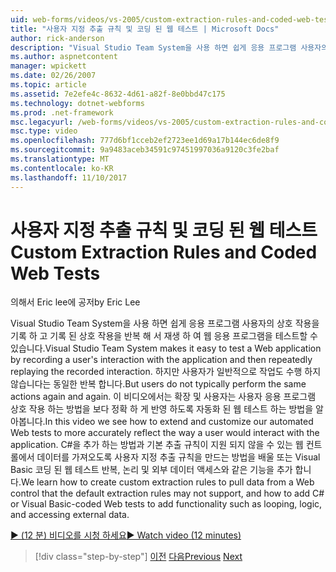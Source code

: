 ```yaml
---
uid: web-forms/videos/vs-2005/custom-extraction-rules-and-coded-web-tests
title: "사용자 지정 추출 규칙 및 코딩 된 웹 테스트 | Microsoft Docs"
author: rick-anderson
description: "Visual Studio Team System을 사용 하면 쉽게 응용 프로그램 사용자의 상호 작용을 기록 하 고 re를 반복 해 서 재생 하 여 웹 응용 프로그램을 테스트 하려면..."
ms.author: aspnetcontent
manager: wpickett
ms.date: 02/26/2007
ms.topic: article
ms.assetid: 7e2efe4c-8632-4d61-a82f-8e0bbd47c175
ms.technology: dotnet-webforms
ms.prod: .net-framework
msc.legacyurl: /web-forms/videos/vs-2005/custom-extraction-rules-and-coded-web-tests
msc.type: video
ms.openlocfilehash: 777d6bf1cceb2ef2723ee1d69a17b144ec6de8f9
ms.sourcegitcommit: 9a9483aceb34591c97451997036a9120c3fe2baf
ms.translationtype: MT
ms.contentlocale: ko-KR
ms.lasthandoff: 11/10/2017
---
```

<a name="custom-extraction-rules-and-coded-web-tests"></a><span data-ttu-id="95e59-103">사용자 지정 추출 규칙 및 코딩 된 웹 테스트</span><span class="sxs-lookup"><span data-stu-id="95e59-103">Custom Extraction Rules and Coded Web Tests</span></span>
====================
<span data-ttu-id="95e59-104">의해서 Eric lee에 공저</span><span class="sxs-lookup"><span data-stu-id="95e59-104">by Eric Lee</span></span>

<span data-ttu-id="95e59-105">Visual Studio Team System을 사용 하면 쉽게 응용 프로그램 사용자의 상호 작용을 기록 하 고 기록 된 상호 작용을 반복 해 서 재생 하 여 웹 응용 프로그램을 테스트할 수 있습니다.</span><span class="sxs-lookup"><span data-stu-id="95e59-105">Visual Studio Team System makes it easy to test a Web application by recording a user's interaction with the application and then repeatedly replaying the recorded interaction.</span></span> <span data-ttu-id="95e59-106">하지만 사용자가 일반적으로 작업도 수행 하지 않습니다는 동일한 반복 합니다.</span><span class="sxs-lookup"><span data-stu-id="95e59-106">But users do not typically perform the same actions again and again.</span></span> <span data-ttu-id="95e59-107">이 비디오에서는 확장 및 사용자는 사용자 응용 프로그램 상호 작용 하는 방법을 보다 정확 하 게 반영 하도록 자동화 된 웹 테스트 하는 방법을 알아봅니다.</span><span class="sxs-lookup"><span data-stu-id="95e59-107">In this video we see how to extend and customize our automated Web tests to more accurately reflect the way a user would interact with the application.</span></span> <span data-ttu-id="95e59-108">C#을 추가 하는 방법과 기본 추출 규칙이 지원 되지 않을 수 있는 웹 컨트롤에서 데이터를 가져오도록 사용자 지정 추출 규칙을 만드는 방법을 배울 또는 Visual Basic 코딩 된 웹 테스트 반복, 논리 및 외부 데이터 액세스와 같은 기능을 추가 합니다.</span><span class="sxs-lookup"><span data-stu-id="95e59-108">We learn how to create custom extraction rules to pull data from a Web control that the default extraction rules may not support, and how to add C# or Visual Basic-coded Web tests to add functionality such as looping, logic, and accessing external data.</span></span>

[<span data-ttu-id="95e59-109">&#9654; (12 분) 비디오를 시청 하세요</span><span class="sxs-lookup"><span data-stu-id="95e59-109">&#9654; Watch video (12 minutes)</span></span>](https://channel9.msdn.com/Blogs/ASP-NET-Site-Videos/custom-extraction-rules-and-coded-web-tests)

>[!div class="step-by-step"]
<span data-ttu-id="95e59-110">[이전](code-coverage-of-automated-tests.md)
[다음](the-effects-of-caching.md)</span><span class="sxs-lookup"><span data-stu-id="95e59-110">[Previous](code-coverage-of-automated-tests.md)
[Next](the-effects-of-caching.md)</span></span>
